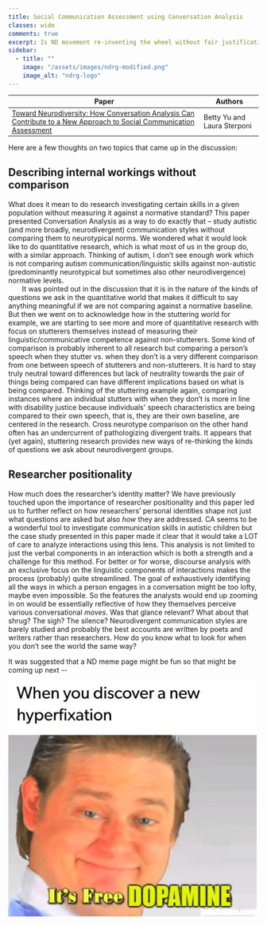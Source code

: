 ```yaml
---
title: Social Communication Assessment using Conversation Analysis
classes: wide
comments: true
excerpt: Is ND movement re-inventing the wheel without fair justification? Divergence from broader Disability Rights movement
sidebar:
  - title: ""
    image: "/assets/images/ndrg-modified.png"
    image_alt: "ndrg-logo"
---
```

| Paper         | Authors | 
|-------------- |---------| 
| [Toward Neurodiversity: How Conversation Analysis Can Contribute to a New Approach to Social Communication Assessment](https://doi.org/10.1044/2022_LSHSS-22-00041)| Betty Yu and Laura Sterponi |

Here are a few thoughts on two topics that came up in the discussion:
## Describing internal workings without comparison

What does it mean to do research investigating certain skills in a given population without measuring it against a normative standard? This paper presented Conversation Analysis as a way to do exactly that – study autistic (and more broadly, neurodivergent) communication styles without comparing them to neurotypical norms. We wondered what it would look like to do quantitative research, which is what most of us in the group do, with a similar approach. Thinking of autism, I don’t see enough work which is not comparing autism communication/linguistic skills against non-autistic (predominantly neurotypical but sometimes also other neurodivergence) normative levels. <br>
&nbsp;&nbsp;&nbsp;&nbsp;&nbsp;&nbsp; It was pointed out in the discussion that it is in the nature of the kinds of questions we ask in the quantitative world that makes it difficult to say anything meaningful if we are not comparing against a normative baseline. But then we went on to acknowledge how in the stuttering world for example, we are starting to see more and more of quantitative research with focus on stutterers themselves instead of measuring their linguistic/communicative competence against non-stutterers. Some kind of comparison is probably inherent to all research but comparing a person’s speech when they stutter vs. when they don’t is a very different comparison from one between speech of stutterers and non-stutterers. It is hard to stay truly neutral toward differences but lack of neutrality towards the pair of things being compared can have different implications based on what is being compared. Thinking of the stuttering example again, comparing instances where an individual stutters with when they don’t is more in line with disability justice because individuals' speech characteristics are being compared to their own speech, that is, they are their own baseline, are centered in the research. Cross neurotype comparison on the other hand often has an undercurrent of pathologizing divergent traits. It appears that (yet again), stuttering research provides new ways of re-thinking the kinds of questions we ask about neurodivergent groups. 

## Researcher positionality

How much does the researcher’s identity matter? We have previously touched upon the importance of researcher positionality and this paper led us to further reflect on how researchers’ personal identities shape not just what questions are asked but also _how_ they are addressed. CA seems to be a wonderful tool to investigate communication skills in autistic children but the case study presented in this paper made it clear that it would take a LOT of care to analyze interactions using this lens. This analysis is not limited to just the verbal components in an interaction which is both a strength and a challenge for this method. For better or for worse, discourse analysis with an exclusive focus on the linguistic components of interactions makes the process (probably) quite streamlined. The goal of exhaustively identifying all the ways in which a person engages in a conversation might be too lofty, maybe even impossible. So the features the analysts would end up zooming in on would be essentially reflective of how they themselves perceive various conversational _moves_. Was that glance relevant? What about that shrug? The sigh? The silence? Neurodivergent communication styles are barely studied and probably the best accounts are written by poets and writers rather than researchers. How do you know what to look for when you don’t see the world the same way? 

It was suggested that a ND meme page might be fun so that might be coming up next --

<img align="left" src="/assets/images/dopamine.png" alt="" > 


